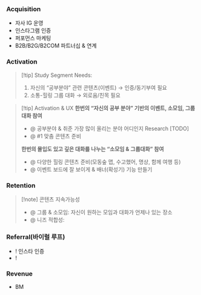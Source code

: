 ### **Acquisition**
- 자사 IG 운영
- 인스타그램 인증
- 퍼포먼스 마케팅
- B2B/B2G/B2COM 파트너십 & 연계

### **Activation**
> [!tip] Study Segment Needs:
> 1. 자신의 “공부분야” 관련 콘텐츠(이벤트) → 인증/동기부여 필요
> 2. 소통-힐링 그룹 대화 → 외로움/친목 필요 

> [!tip] Activation & UX
> **한번의 “자신의 공부 분야” 기반의 이벤트, 소모임, 그룹대화 참여**
> - @ 공부분야 & 취준 가장 많이 올리는 분야 어디인지 Research [TODO]
> - @ #1 맞춤 콘텐츠 준비
> 
> **한번의 몰입도 있고 깊은 대화를 나누는 “소모임 & 그룹대화” 참여**
> - @ 다양한 힐링 콘텐츠 준비(모동숲 맵, 수고했어, 명상, 함께 여행 등)
> - @ 이벤트 보드에 잘 보이게 & 배너(확성기) 기능 만들기

### **Retention**
> [!note] 콘텐츠 지속가능성 
> - @ 그룹 & 소모임: 자신이 원하는 모임과 대화가 언제나 있는 장소
> - @ 니즈 적합성: 

### **Referral(바이럴 루프)**
- ! 인스타 인증
- ! 
### **Revenue**
- BM
